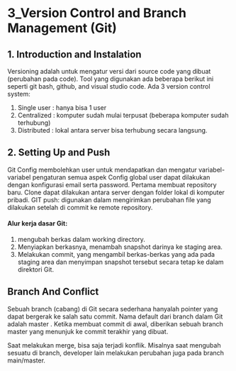 # 3_Version Control and Branch Management (Git)

## 1. Introduction and Instalation

Versioning adalah untuk mengatur versi dari source code yang dibuat (perubahan pada code).
Tool yang digunakan ada beberapa berikut ini seperti git bash, github, and visual studio code.
Ada 3 version control system:
1. Single user : hanya bisa 1 user
2. Centralized : komputer sudah mulai terpusat (beberapa komputer sudah terhubung)
3. Distributed : lokal antara server bisa terhubung secara langsung.

## 2. Setting Up and Push

Git Config membolehkan user untuk mendapatkan dan mengatur variabel-variabel pengaturan semua aspek 
Config global user dapat dilakukan dengan konfigurasi email serta password. 
Pertama membuat repository baru. Clone dapat dilakukan antara server dengan folder lokal di komputer
pribadi. GIT push: digunakan dalam mengirimkan perubahan file yang dilakukan setelah 
di commit ke remote repository.

#### Alur kerja dasar Git:

1. mengubah berkas dalam working directory.
2. Menyiapkan berkasnya, menambah snapshot darinya ke staging area.
3. Melakukan commit, yang mengambil berkas-berkas yang ada pada staging area dan menyimpan 
snapshot tersebut secara tetap ke dalam direktori Git.

## Branch And Conflict

Sebuah branch (cabang) di Git secara sederhana hanyalah pointer yang dapat bergerak ke salah
satu commit. Nama default dari branch dalam Git adalah master . Ketika membuat commit 
di awal, diberikan sebuah branch master yang menunjuk ke commit terakhir yang dibuat.

Saat melakukan merge, bisa saja terjadi konflik. Misalnya saat mengubah sesuatu di 
branch, developer lain melakukan perubahan juga pada branch main/master.
